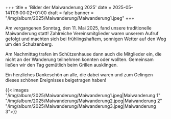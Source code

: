+++
title = 'Bilder der Maiwanderung 2025'
date = 2025-05-14T09:00:02+01:00
draft = false
banner = "/img/album/2025/Maiwanderung/Maiwanderung1.jpeg"
+++

Am vergangenen Sonntag, den 11. Mai 2025, fand unsere traditionelle Maiwanderung statt! Zahlreiche Vereinsmitglieder waren unserem Aufruf gefolgt und machten sich bei frühlingshaftem, sonnigen Wetter auf den Weg um den Schulzenberg.

Am Nachmittag trafen im Schützenhause dann auch die Mitglieder ein, die nicht an der Wanderung teilnehmen konnten oder wollten. Gemeinsam ließen wir den Tag gemütlich beim Grillen ausklingen.

Ein herzliches Dankeschön an alle, die dabei waren und zum Gelingen dieses schönen Ereignisses beigetragen haben!

{{< images "/img/album/2025/Maiwanderung/Maiwanderung1.jpeg|Maiwanderung 1" "/img/album/2025/Maiwanderung/Maiwanderung2.jpeg|Maiwanderung 2" "/img/album/2025/Maiwanderung/Maiwanderung3.jpeg|Maiwanderung 3">}}
